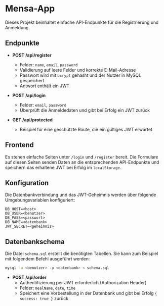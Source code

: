 # Mensa-App

Dieses Projekt beinhaltet einfache API-Endpunkte für die Registrierung und Anmeldung.

## Endpunkte

- **POST /api/register**
  - Felder: `name`, `email`, `password`
  - Validierung auf leere Felder und korrekte E-Mail-Adresse
  - Passwort wird mit `bcrypt` gehasht und der Nutzer in MySQL gespeichert
  - Antwort enthält ein JWT

- **POST /api/login**
  - Felder: `email`, `password`
  - Überprüft die Anmeldedaten und gibt bei Erfolg ein JWT zurück

- **GET /api/protected**
  - Beispiel für eine geschützte Route, die ein gültiges JWT erwartet

## Frontend

Es stehen einfache Seiten unter `/login` und `/register` bereit. Die Formulare
auf diesen Seiten senden Daten an die entsprechenden API-Endpunkte und speichern
das erhaltene JWT bei Erfolg im `localStorage`.

## Konfiguration

Die Datenbankverbindung und das JWT-Geheimnis werden über folgende Umgebungsvariablen konfiguriert:

```
DB_HOST=<host>
DB_USER=<benutzer>
DB_PASS=<passwort>
DB_NAME=<datenbank>
JWT_SECRET=<geheimnis>
```

## Datenbankschema

Die Datei `schema.sql` erstellt die benötigten Tabellen. Sie kann zum Beispiel mit folgendem Befehl ausgeführt werden:

```bash
mysql -u <benutzer> -p <datenbank> < schema.sql
```

- **POST /api/order**
  - Authentifizierung per JWT erforderlich (Authorization Header)
  - Felder: `mealName`, `date`, `time`
  - Speichert eine Vorbestellung in der Datenbank und gibt bei Erfolg `{ success: true }` zurück

